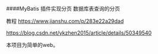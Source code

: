 
    

####MyBatis 插件实现分页 数据库表查询的分页
 
 教程 
 https://www.jianshu.com/p/283e22a29dad
 
 https://blog.csdn.net/ykzhen2015/article/details/50349540

  本项目为简单的web。